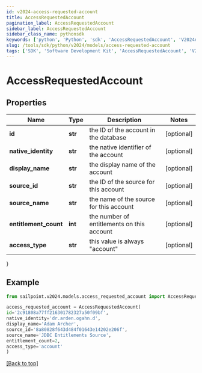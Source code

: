 ```yaml
---
id: v2024-access-requested-account
title: AccessRequestedAccount
pagination_label: AccessRequestedAccount
sidebar_label: AccessRequestedAccount
sidebar_class_name: pythonsdk
keywords: ['python', 'Python', 'sdk', 'AccessRequestedAccount', 'V2024AccessRequestedAccount'] 
slug: /tools/sdk/python/v2024/models/access-requested-account
tags: ['SDK', 'Software Development Kit', 'AccessRequestedAccount', 'V2024AccessRequestedAccount']
---
```


# AccessRequestedAccount


## Properties

Name | Type | Description | Notes
------------ | ------------- | ------------- | -------------
**id** | **str** | the ID of the account in the database | [optional] 
**native_identity** | **str** | the native identifier of the account | [optional] 
**display_name** | **str** | the display name of the account | [optional] 
**source_id** | **str** | the ID of the source for this account | [optional] 
**source_name** | **str** | the name of the source for this account | [optional] 
**entitlement_count** | **int** | the number of entitlements on this account | [optional] 
**access_type** | **str** | this value is always \"account\" | [optional] 
}

## Example

```python
from sailpoint.v2024.models.access_requested_account import AccessRequestedAccount

access_requested_account = AccessRequestedAccount(
id='2c91808a77ff216301782327a50f09bf',
native_identity='dr.arden.ogahn.d',
display_name='Adam Archer',
source_id='8a80828f643d484f01643e14202e206f',
source_name='JDBC Entitlements Source',
entitlement_count=2,
access_type='account'
)

```
[[Back to top]](#) 

